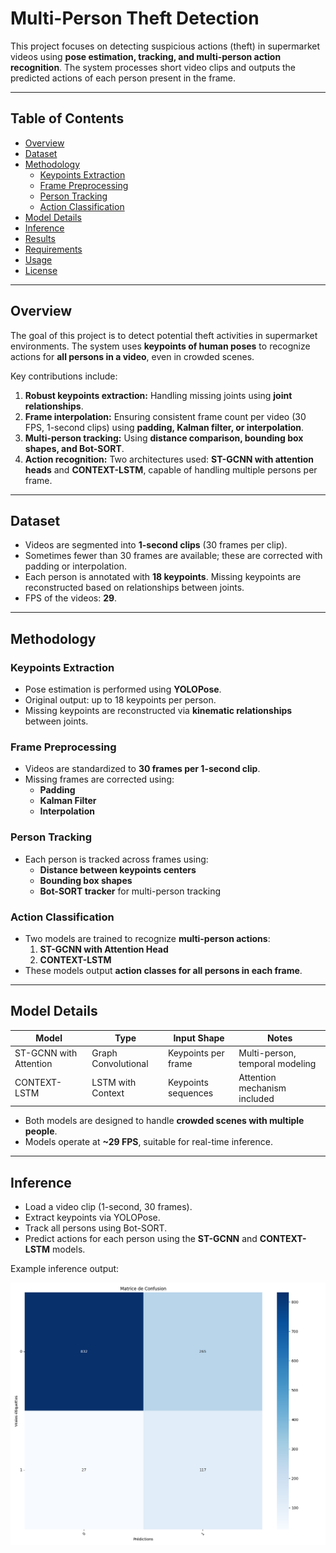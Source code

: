 # Multi-Person Theft Detection 

This project focuses on detecting suspicious actions (theft) in supermarket videos using **pose estimation, tracking, and multi-person action recognition**. The system processes short video clips and outputs the predicted actions of each person present in the frame.

---

## Table of Contents

- [Overview](#overview)
- [Dataset](#dataset)
- [Methodology](#methodology)
  - [Keypoints Extraction](#keypoints-extraction)
  - [Frame Preprocessing](#frame-preprocessing)
  - [Person Tracking](#person-tracking)
  - [Action Classification](#action-classification)
- [Model Details](#model-details)
- [Inference](#inference)
- [Results](#results)
- [Requirements](#requirements)
- [Usage](#usage)
- [License](#license)

---

## Overview

The goal of this project is to detect potential theft activities in supermarket environments. The system uses **keypoints of human poses** to recognize actions for **all persons in a video**, even in crowded scenes.  

Key contributions include:  

1. **Robust keypoints extraction:** Handling missing joints using **joint relationships**.  
2. **Frame interpolation:** Ensuring consistent frame count per video (30 FPS, 1-second clips) using **padding, Kalman filter, or interpolation**.  
3. **Multi-person tracking:** Using **distance comparison, bounding box shapes, and Bot-SORT**.  
4. **Action recognition:** Two architectures used: **ST-GCNN with attention heads** and **CONTEXT-LSTM**, capable of handling multiple persons per frame.

---

## Dataset

- Videos are segmented into **1-second clips** (30 frames per clip).  
- Sometimes fewer than 30 frames are available; these are corrected with padding or interpolation.  
- Each person is annotated with **18 keypoints**. Missing keypoints are reconstructed based on relationships between joints.  
- FPS of the videos: **29**.

---

## Methodology

### Keypoints Extraction

- Pose estimation is performed using **YOLOPose**.  
- Original output: up to 18 keypoints per person.  
- Missing keypoints are reconstructed via **kinematic relationships** between joints.  

### Frame Preprocessing

- Videos are standardized to **30 frames per 1-second clip**.  
- Missing frames are corrected using:  
  - **Padding**  
  - **Kalman Filter**  
  - **Interpolation**

### Person Tracking

- Each person is tracked across frames using:  
  - **Distance between keypoints centers**  
  - **Bounding box shapes**  
  - **Bot-SORT tracker** for multi-person tracking  

### Action Classification

- Two models are trained to recognize **multi-person actions**:  
  1. **ST-GCNN with Attention Head**  
  2. **CONTEXT-LSTM**  
- These models output **action classes for all persons in each frame**.  

---

## Model Details

| Model                  | Type                   | Input Shape        | Notes                       |
|------------------------|-----------------------|-----------------|-----------------------------|
| ST-GCNN with Attention | Graph Convolutional    | Keypoints per frame | Multi-person, temporal modeling |
| CONTEXT-LSTM           | LSTM with Context      | Keypoints sequences | Attention mechanism included |

- Both models are designed to handle **crowded scenes with multiple people**.  
- Models operate at **~29 FPS**, suitable for real-time inference.

---

## Inference

- Load a video clip (1-second, 30 frames).  
- Extract keypoints via YOLOPose.  
- Track all persons using Bot-SORT.  
- Predict actions for each person using the **ST-GCNN** and **CONTEXT-LSTM** models.  

Example inference output:

![Confusion Matrix](./confusion_matrix_inference.png)


